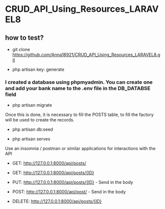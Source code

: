 # CRUD_API_Using_Resources_LARAVEL8

## how to test?

-   git clone https://github.com/Anna18921/CRUD_API_Using_Resources_LARAVEL8.git

-   php artisan key: generate

### I created a database using phpmyadmin. You can create one and add your bank name to the .env file in the DB_DATABSE field

-   php artisan migrate

Once this is done, it is necessary to fill the POSTS table, to fill the factory will be used to create the records.

-   php artisan db:seed

-   php artisan serves

Use an insomnia / postman or similar applications for interactions with the API

-   GET: http://127.0.0.1:8000/api/posts/

-   GET: http://127.0.0.1:8000/api/posts/{ID}

-   PUT: http://127.0.0.1:8000/api/posts/{ID} - Send in the body

-   POST: http://127.0.0.1:8000/api/post/ - Send in the body

-   DELETE: http://127.0.0.1:8000/api/posts/{ID}
